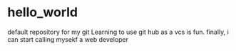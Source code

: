 # hello_world
default repository for my git
Learning to use git hub as a vcs is fun. finally, i can start calling mysekf a web developer
